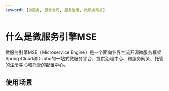 ```yaml
---
keyword: [微服务, 服务发现, 服务治理, 微服务网关]
---
```


# 什么是微服务引擎MSE

微服务引擎MSE（Microservice Engine）是一个面向业界主流开源微服务框架Spring Cloud和Dubbo的一站式微服务平台，提供治理中心、微服务网关、托管的注册中心和托管的配置中心。

## 使用场景

